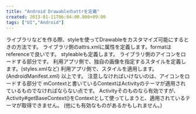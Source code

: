 ```yaml
---
title: "Android Drawableのattrを定義"
created: 2013-01-11T06:04:00.000+09:00
tags: ["UI","Android"]
---
```

ライブラリなどを作る際、styleを使ってDrawableをカスタマイズ可能にするときの方法です。 ライブラリ側のattrs.xmlに属性を定義します。formatはreferenceで良いです。  styleableも定義します。  ライブラリ側のアイコンをロードする部分です。  利用アプリ側で、独自の画像を指定するスタイルを定義します。(styles.xmlなど)  利用アプリ側で、スタイルを適用します。(AndroidManifest.xml)  以上です。 注意しなければいけないのは、アイコンをロードする部分で mContextと書いているContextはActivityのテーマが適用されているものでなければならない点です。 Activityそのものなら有効ですが、Activity#getBaseContext()をContextとして使ってしまうと、適用されているテーマが取得できません。 (他にも有効なものがあるかもしれません。)
